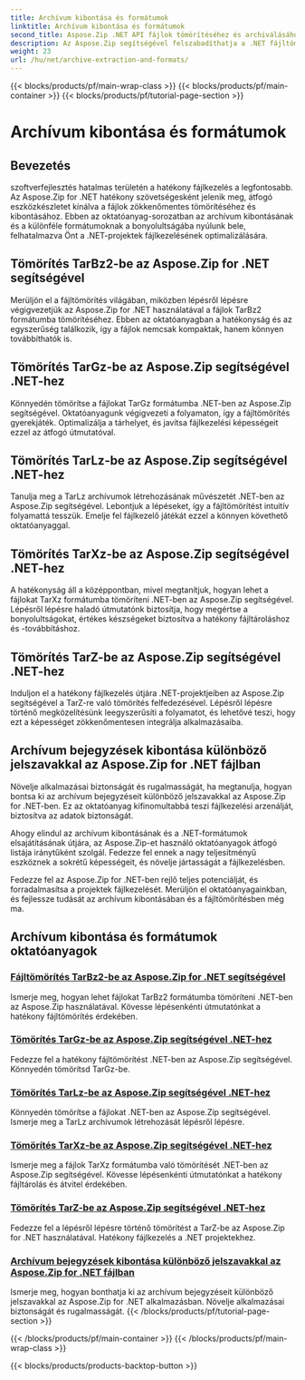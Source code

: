 ```yaml
---
title: Archívum kibontása és formátumok
linktitle: Archívum kibontása és formátumok
second_title: Aspose.Zip .NET API fájlok tömörítéséhez és archiválásához
description: Az Aspose.Zip segítségével felszabadíthatja a .NET fájltömörítésének erejét. Tanulja meg a fájlok tömörítését különböző formátumokba, például TarBz2, TarGz és TarZ a hatékony tárolás érdekében.
weight: 23
url: /hu/net/archive-extraction-and-formats/
---
```


{{< blocks/products/pf/main-wrap-class >}}
{{< blocks/products/pf/main-container >}}
{{< blocks/products/pf/tutorial-page-section >}}

# Archívum kibontása és formátumok


## Bevezetés

szoftverfejlesztés hatalmas területén a hatékony fájlkezelés a legfontosabb. Az Aspose.Zip for .NET hatékony szövetségesként jelenik meg, átfogó eszközkészletet kínálva a fájlok zökkenőmentes tömörítéséhez és kibontásához. Ebben az oktatóanyag-sorozatban az archívum kibontásának és a különféle formátumoknak a bonyolultságába nyúlunk bele, felhatalmazva Önt a .NET-projektek fájlkezelésének optimalizálására.

## Tömörítés TarBz2-be az Aspose.Zip for .NET segítségével

Merüljön el a fájltömörítés világában, miközben lépésről lépésre végigvezetjük az Aspose.Zip for .NET használatával a fájlok TarBz2 formátumba tömörítéséhez. Ebben az oktatóanyagban a hatékonyság és az egyszerűség találkozik, így a fájlok nemcsak kompaktak, hanem könnyen továbbíthatók is.

## Tömörítés TarGz-be az Aspose.Zip segítségével .NET-hez

Könnyedén tömörítse a fájlokat TarGz formátumba .NET-ben az Aspose.Zip segítségével. Oktatóanyagunk végigvezeti a folyamaton, így a fájltömörítés gyerekjáték. Optimalizálja a tárhelyet, és javítsa fájlkezelési képességeit ezzel az átfogó útmutatóval.

## Tömörítés TarLz-be az Aspose.Zip segítségével .NET-hez

Tanulja meg a TarLz archívumok létrehozásának művészetét .NET-ben az Aspose.Zip segítségével. Lebontjuk a lépéseket, így a fájltömörítést intuitív folyamattá tesszük. Emelje fel fájlkezelő játékát ezzel a könnyen követhető oktatóanyaggal.

## Tömörítés TarXz-be az Aspose.Zip segítségével .NET-hez

A hatékonyság áll a középpontban, mivel megtanítjuk, hogyan lehet a fájlokat TarXz formátumba tömöríteni .NET-ben az Aspose.Zip segítségével. Lépésről lépésre haladó útmutatónk biztosítja, hogy megértse a bonyolultságokat, értékes készségeket biztosítva a hatékony fájltároláshoz és -továbbításhoz.

## Tömörítés TarZ-be az Aspose.Zip segítségével .NET-hez

Induljon el a hatékony fájlkezelés útjára .NET-projektjeiben az Aspose.Zip segítségével a TarZ-re való tömörítés felfedezésével. Lépésről lépésre történő megközelítésünk leegyszerűsíti a folyamatot, és lehetővé teszi, hogy ezt a képességet zökkenőmentesen integrálja alkalmazásaiba.

## Archívum bejegyzések kibontása különböző jelszavakkal az Aspose.Zip for .NET fájlban

Növelje alkalmazásai biztonságát és rugalmasságát, ha megtanulja, hogyan bontsa ki az archívum bejegyzéseit különböző jelszavakkal az Aspose.Zip for .NET-ben. Ez az oktatóanyag kifinomultabbá teszi fájlkezelési arzenálját, biztosítva az adatok biztonságát.

Ahogy elindul az archívum kibontásának és a .NET-formátumok elsajátításának útjára, az Aspose.Zip-et használó oktatóanyagok átfogó listája iránytűként szolgál. Fedezze fel ennek a nagy teljesítményű eszköznek a sokrétű képességeit, és növelje jártasságát a fájlkezelésben.

Fedezze fel az Aspose.Zip for .NET-ben rejlő teljes potenciálját, és forradalmasítsa a projektek fájlkezelését. Merüljön el oktatóanyagainkban, és fejlessze tudását az archívum kibontásában és a fájltömörítésben még ma.

## Archívum kibontása és formátumok oktatóanyagok
### [Fájltömörítés TarBz2-be az Aspose.Zip for .NET segítségével](./compress-to-tar-bz2/)
Ismerje meg, hogyan lehet fájlokat TarBz2 formátumba tömöríteni .NET-ben az Aspose.Zip használatával. Kövesse lépésenkénti útmutatónkat a hatékony fájltömörítés érdekében.
### [Tömörítés TarGz-be az Aspose.Zip segítségével .NET-hez](./compress-to-tar-gz/)
Fedezze fel a hatékony fájltömörítést .NET-ben az Aspose.Zip segítségével. Könnyedén tömörítsd TarGz-be.
### [Tömörítés TarLz-be az Aspose.Zip segítségével .NET-hez](./compress-to-tar-lz/)
Könnyedén tömörítse a fájlokat .NET-ben az Aspose.Zip segítségével. Ismerje meg a TarLz archívumok létrehozását lépésről lépésre.
### [Tömörítés TarXz-be az Aspose.Zip segítségével .NET-hez](./compress-to-tar-xz/)
Ismerje meg a fájlok TarXz formátumba való tömörítését .NET-ben az Aspose.Zip segítségével. Kövesse lépésenkénti útmutatónkat a hatékony fájltárolás és átvitel érdekében.
### [Tömörítés TarZ-be az Aspose.Zip segítségével .NET-hez](./compress-to-tar-z/)
Fedezze fel a lépésről lépésre történő tömörítést a TarZ-be az Aspose.Zip for .NET használatával. Hatékony fájlkezelés a .NET projektekhez.
### [Archívum bejegyzések kibontása különböző jelszavakkal az Aspose.Zip for .NET fájlban](./extract-archive-different-passwords/)
Ismerje meg, hogyan bonthatja ki az archívum bejegyzéseit különböző jelszavakkal az Aspose.Zip for .NET alkalmazásban. Növelje alkalmazásai biztonságát és rugalmasságát.
{{< /blocks/products/pf/tutorial-page-section >}}

{{< /blocks/products/pf/main-container >}}
{{< /blocks/products/pf/main-wrap-class >}}

{{< blocks/products/products-backtop-button >}}
